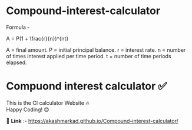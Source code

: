 # Compound-interest-calculator

Formula -

A = P(1 + \frac{r}{n})^{nt}

A	=	final amount.
P	=	initial principal balance.
r	=	interest rate.
n	=	number of times interest applied per time period.
t	=	number of time periods elapsed.


# Compuond interest calculator  ✅ 
This is the CI calculator Website 🔥   
Happy Coding!  😊

🔗   **Link** :- https://akashmarkad.github.io/Compound-interest-calculator/
